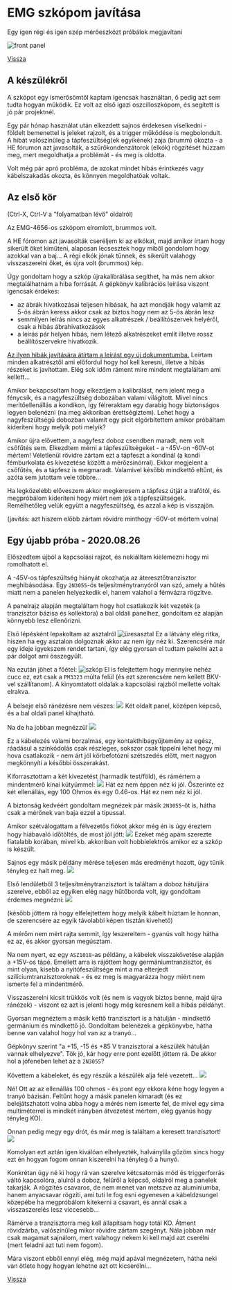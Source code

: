 # EMG szkópom javítása
Egy igen régi és igen szép mérőeszközt próbálok megjavítani

![front panel](front.jpg)

[Vissza](../elektro.md)

## A készülékről

A szkópot egy ismerősömtől kaptam igencsak használtan, ő pedig azt sem tudta hogyan működik. Ez volt az első igazi oszcilloszkópom, és segített is jó pár projektnél.

Egy pár hónap használat után elkezdett sajnos érdekesen viselkedni - földelt bemenettel is jeleket rajzolt, és a trigger működése is megbolondult. A hibát valószínűleg a tápfeszültség(ek egyikének) zaja (brumm) okozta - a HE fórumon azt javasolták, a szűrőkondenzátorok (elkók) rögzítését húzzam meg, mert megoldhatja a problémát - és meg is oldotta.

Volt még pár apró probléma, de azokat mindet hibás érintkezés vagy kábelszakadás okozta, és könnyen megoldhatóak voltak.

## Az első kör
(Ctrl-X, Ctrl-V a "folyamatban lévő" oldalról)

Az EMG-4656-os szkópom elromlott, brummos volt.

A HE fóromon azt javasolták cseréljem ki az elkókat, majd amikor írtam hogy sikerült őket kiműteni, alaposan lecsesztek hogy miből gondolom hogy azokkal van a baj... A régi elkók jónak tűnnek, és sikerült valahogy visszaszerelni őket, és újra volt (brummos) kép.

Úgy gondoltam hogy a szkóp újrakalibrálása segíthet, ha más nem akkor megtalálhatnám a hiba forrását. A gépkönyv kalibrációs leírása viszont igencsak érdekes:
- az ábrák hivatkozásai teljesen hibásak, ha azt mondják hogy valamit az 5-ös ábrán keress akkor csak az biztos hogy nem az 5-ös ábrán lesz
- semmilyen leírás nincs az egyes alkatrészek / beállítószervek helyéről, csak a hibás ábrahivatkozások
- a leírás pár helyen hibás, nem létező alkatrészeket említ illetve rossz beállítószervekre hivatkozik.

[Az ilyen hibák javítására átírtam a leírást egy új dokumentumba.](https://docs.google.com/document/d/1qmQ0HcECZFvDG5XUfFSKzFTRhJNQkfdh3wTJpYy6CwA/edit?usp=sharing) Leírtam minden alkatrésztől ami előfordul hogy hol kell keresni, illetve a hibás részeket is javítottam. Elég sok időm ráment mire mindent megtaláltam ami kellett...

Amikor bekapcsoltam hogy elkezdjem a kalibrálást, nem jelent meg a fénycsík, és a nagyfeszültség dobozában valami világított. Mivel nincs merítőellenállás a kondikon, így félreraktam egy darabig hogy biztonságos legyen belenézni (na meg akkoriban érettségiztem). Lehet hogy a nagyfeszültségű dobozban valamit egy picit elgörbítettem amikor próbáltam kideríteni hogy melyik poti melyik?

Amikor újra elővettem, a nagyfesz doboz csendben maradt, nem volt csőfűtés sem. Elkezdtem mérni a tápfeszültségeket - a -45V-on -60V-ot mértem! Véletlenül rövidre zártam ezt a tápfeszt a kondinál (a kondi fémburkolata és kivezetése között a mérőzsinórral). Ekkor megjelent a csőfűtés, és a tápfesz is megmaradt. Valamivel később mindkettő eltűnt, és azóta sem jutottam vele többre...

Ha legközelebb előveszem akkor megkeresem a tápfesz útját a trafótól, és megpróbálom kideríteni hogy miért nem jók a tápfeszültségek. Remélhetőleg velük együtt a nagyfeszültség, és azzal a kép is visszajön.

(javítás: azt hiszem előbb zártam rövidre minthogy -60V-ot mértem volna)

## Egy újabb próba - 2020.08.26

Előszedtem újból a kapcsolási rajzot, és nekiálltam kielemezni hogy mi romolhatott el. 

A -45V-os tápfeszültség hiányát okozhatja az áteresztőtranzisztor meghibásodása. Egy `2N3055`-ös teljesítménytranyóról van szó, amely a hűtés miatt nem a panelen helyezkedik el, hanem valahol a fémvázra rögzítve.

A panelrajz alapján megtaláltam hogy hol csatlakozik két vezeték (a tranzisztor bázisa és kollektora) a bal oldali panelhez, gondoltam ez alapján könnyebb lesz ellenőrizni.

Első lépésként lepakoltam az asztalról
![üresasztal](uresasztal.jpg)
Ez a látvány elég ritka, hiszen ha egy asztalon dolgoznak akkor az nem így néz ki. Szerencsére már egy ideje igyekszem rendet tartani, így elég gyorsan el tudtam pakolni azt a pár dolgot ami összegyűlt. 

Na ezután jöhet a főétel:
![szkóp](szkopazasztalon.jpg)
El is felejtettem hogy mennyire nehéz cucc ez, ezt csak a `PM3323` múlta felül (és ezt szerencsére nem kellett BKV-vel szállítanom). A kinyomtatott oldalak a kapcsolási rajzból mellette voltak elrakva.

A belseje első ránézésre nem vészes:
![](doboznelkul.jpg)
Két oldalt panel, középen képcső, és a bal oldali panel kihajtható.

Na de ha jobban megnézzül
![](belseje.jpg)

Ez a kábelezés valami borzalmas, egy kontakthibagyűjtemény az egész, ráadásul a színkódolás csak részleges, sokszor csak tippelni lehet hogy mi hova csatlakozik - nem árt jól körbefotózni szétszedés előtt, mert nagyon megkönnyíti a későbbi összerakást.

Kiforrasztottam a két kivezetést (harmadik test/föld), és rámértem a mindentmérő kínai kütyümmel:
![](meres1.jpg)
Hát ez nem éppen néz ki jól. Őszerinte ez két ellenállás, egy 100 Ohmos és egy 0.46-os. Hát ez nem néz ki jól.

A biztonság kedvéért gondoltam megnézek pár másik `2N3055`-öt is, hátha csak a mérőnek van baja ezzel a típussal.

Amikor szétválogattam a félvezetős fiókot akkor még én is úgy éreztem hogy hiábavaló időtöltés, de most jól jött:
![](tranyosdoboz.jpg)
Ezeket még apám szerezte fiatalabb korában, mivel kb. akkoriban volt hobbielektrós amikor ez a szkóp is készült.

Sajnos egy másik példány mérése teljesen más eredményt hozott, úgy tűnik tényleg ez halt meg.
![](meres2.jpg)

Első lendületből 3 teljesítménytranzisztort is találtam a doboz hátuljára szerelve, ebből az egyiken elég nagy hűtőborda volt, így gondoltam érdemes megnézni:
![](tranyo1.jpg)

(később jöttem rá hogy elfelejtettem hogy melyik kábelt húztam le honnan, de szerencsére az egyik távolabbi képen tisztán kivehető)

A mérőm nem mért rajta semmit, így leszereltem - gyanús volt hogy hátha ez az, és akkor gyorsan megúsztam.

Na nem nyert, ez egy `ASZ1018`-as példány, a kábelek visszakövetése alapján a +15V-os tápé. Emellett arra is rájöttem hogy germániumtranzisztor, és mint olyan, kisebb a nyitófeszültsége mint a ma elterjedt szilíciumtranzisztoroknak - és ez meg is magyarázza hogy miért nem ismerte fel a mindentmérő.

Visszaszerelni kicsit trükkös volt (és nem is vagyok biztos benne, majd újra ránézek) - viszont ez azt is jelenti hogy még keresnem kell a hibás példányt.

Gyorsan megnéztem a másik kettő tranzisztort is a hátulján - mindkettő germánium és mindkettő jó. Gondoltam belenézek a gépkönyvbe, hátha benne van valahol hogy hol van az a tranyó...

Gépkönyv szerint "a +15, -15 és +85 V tranzisztorai a készülék hátulján vannak elhelyezve". Tök jó, kár hogy erre pont ezelőtt jöttem rá. De akkor hol a jófenében lehet az a `2N3055`?

Követtem a kábeleket, és egy részük a készülék alja felé vezetett...
![](alja.jpg)

Né! Ott az az ellenállás 100 ohmos - és pont egy ekkora kéne hogy legyen a tranyó bázisán. Feltűnt hogy a másik panelen kimaradt (és ez belejátszhatott volna abba hogy a mérés nem ismerte fel, de mivel egy sima multiméterrel is mindkét irányban átvezetést mértem, elég gyanús hogy tényleg KO).

Onnan pedig megy egy drót, és már meg is találtam a keresett tranzisztort!
![](ottatranyo.jpg)

Komolyan ezt aztán igen kiválóan elhelyezték, halványlila gőzöm sincs hogy ezt én hogyan fogom onnan kiszerelni ha tényleg ő a hunyó.

Konkrétan úgy né ki hogy rá van szerelve kétcsatornás mód és triggerforrás váltó kapcsolóra, alulról a doboz, felűről a képcső, oldalról meg a panelek takarják. A rögzítés csavaros, de nem menet van metszve az alumíniumba, hanem anyacsavar rögzíti, ami tuti le fog esni egyenesen a kábeldzsungel közepébe ha megpróbálom kitekerni a csavart, és annál csak a visszaszerelés lesz viccesebb...

Rámérve a tranzisztorra meg kell állapítsam hogy totál KO. Átment rövidzárba, valószínűleg mikor rövidre zártam szegényt. Nála jobban már csak magamat sajnálom, mert valahogy nekem ki kell majd azt cserélni (mert feladni azt tuti nem fogom).

Mára viszont ebből ennyi elég, még majd apával megnézetem, hátha neki van ötlete hogy hogyan lehetne azt ott kicserélni...

[Vissza](../elektro.md)